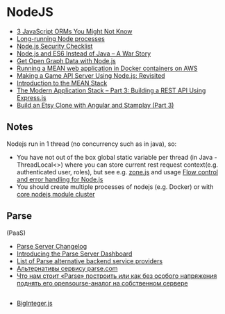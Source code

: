 # NodeJS
- [3 JavaScript ORMs You Might Not Know](http://www.sitepoint.com/3-javascript-orms-you-might-not-know/)
- [Long-running Node processes](http://techblog.spanning.com/2015/10/12/Long-running-Node-processes)
- [Node.js Security Checklist](https://blog.risingstack.com/node-js-security-checklist/)
- [Node.js and ES6 Instead of Java – A War Story](http://www.technology-ebay.de/the-teams/mobile-de/blog/nodejs-es6-war-story)
- [Get Open Graph Data with Node.js](https://davidwalsh.name/open-graph-data-nodejs)
- [Running a MEAN web application in Docker containers on AWS](http://blog.codeship.com/running-mean-web-application-docker-containers-aws/)
- [Making a Game API Server Using Node.js: Revisited](http://blog.couchbase.com/making-a-game-api-server-using-nodejs-revisited)
- [Introduction to the MEAN Stack](http://www.sitepoint.com/introduction-to-mean-stack/)
- [The Modern Application Stack – Part 3: Building a REST API Using Express.js](https://dzone.com/articles/the-modern-application-stack-part-3-building-a-res)
- [Build an Etsy Clone with Angular and Stamplay (Part 3)](https://scotch.io/tutorials/build-an-etsy-clone-with-angular-and-stamplay-part-3)

## Notes

Nodejs run in 1 thread (no concurrency such as in java), so:
 - You have not out of the box global static variable per thread (in Java - ThreadLocal<>) where you can store current rest request context(e.g. authenticated user, roles), but see e.g. [zone.js](https://github.com/angular/zone.js) and usage [Flow control and error handling for Node.js](https://github.com/strongloop/zone)
 - You should create multiple processes of nodejs (e.g. Docker) or with [core nodejs module cluster](https://www.bennadel.com/blog/3234-hello-world-concurrency-in-node-js-using-the-cluster-module.htm)

## Parse
(PaaS)
 - [Parse Server Changelog](https://github.com/ParsePlatform/parse-server/blob/master/CHANGELOG.md)
 - [Introducing the Parse Server Dashboard](http://blog.parse.com/announcements/introducing-the-parse-server-dashboard/)
 - [List of Parse alternative backend service providers](https://github.com/relatedcode/ParseAlternatives)
 - [Альтернативы сервису parse.com](https://habrahabr.ru/post/277979/)
 - [Что нам стоит «Parse» построить или как без особого напряжения поднять его opensourse-аналог на собственном сервере](https://habrahabr.ru/post/260345/)

##
 - [BigInteger.js](https://github.com/peterolson/BigInteger.js)
